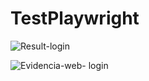 # TestPlaywright

![Result-login](https://github.com/user-attachments/assets/3b5e8ad6-d7e8-4446-b914-2c14ea6236dc)


![Evidencia-web- login](https://github.com/user-attachments/assets/3e0e2d7c-9440-47c9-b00c-6d90c3381444)
